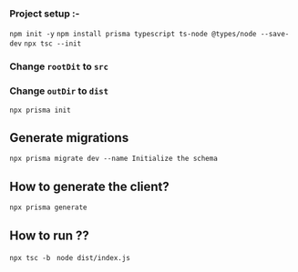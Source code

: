 ### Project setup :-

`npm init -y`
`npm install prisma typescript ts-node @types/node --save-dev`
`npx tsc --init`

### Change `rootDit` to `src`
### Change `outDir` to `dist`

`npx prisma init`

## Generate migrations
`npx prisma migrate dev --name Initialize the schema`

## How to generate the client?
`npx prisma generate`

## How to run ??
`npx tsc -b `
`node dist/index.js`
